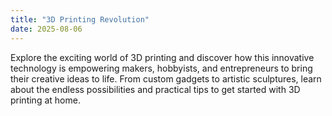 ```yaml
---
title: "3D Printing Revolution"
date: 2025-08-06
---
```


Explore the exciting world of 3D printing and discover how this innovative technology is empowering makers, hobbyists, and entrepreneurs to bring their creative ideas to life. From custom gadgets to artistic sculptures, learn about the endless possibilities and practical tips to get started with 3D printing at home.
